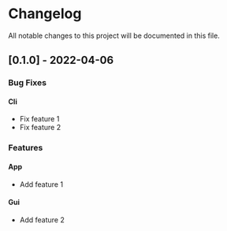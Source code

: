 # Changelog

All notable changes to this project will be documented in this file.

## [0.1.0] - 2022-04-06

### Bug Fixes

#### Cli

- Fix feature 1
- Fix feature 2

### Features

#### App

- Add feature 1

#### Gui

- Add feature 2

<!-- generated by git-cliff -->
